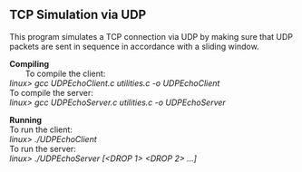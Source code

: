 ## TCP Simulation via UDP ##

This program simulates a TCP connection via UDP by making sure that UDP packets are sent in sequence in accordance with a sliding window.

**Compiling**  
&emsp;&emsp;To compile the client:  
        *linux> gcc UDPEchoClient.c utilities.c -o UDPEchoClient*  
    To compile the server:  
        *linux> gcc UDPEchoServer.c utilities.c -o UDPEchoServer*  

**Running**  
    To run the client:  
        *linux> ./UDPEchoClient <ip address> <port>*  
    To run the server:  
        *linux> ./UDPEchoServer <port> [<DROP 1> <DROP 2> ...]*  


